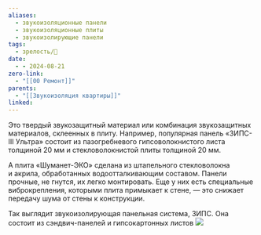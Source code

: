 ```yaml
---
aliases:
  - звукоизоляционные панели
  - звукоизоляционные плиты
  - звукоизолирующие панели
tags:
  - зрелость/🌱
date:
  - - 2024-08-21
zero-link:
  - "[[00 Ремонт]]"
parents:
  - "[[Звукоизоляция квартиры]]"
linked:
---
```

Это твердый звукозащитный материал или комбинация звукозащитных материалов, склеенных в плиту. Например, популярная панель «ЗИПС-III Ультра» состоит из пазогребневого гипсоволокнистого листа толщиной 20 мм и стекловолокнистой плиты толщиной 20 мм.

А плита «Шуманет-ЭКО» сделана из штапельного стекловолокна и акрила, обработанных водоотталкивающим составом. Панели прочные, не гнутся, их легко монтировать. Еще у них есть специальные виброкрепления, которыми плита примыкает к стене, — это снижает передачу шума от стены к конструкции.

Так выглядит звукоизолирующая панельная система, ЗИПС. Она состоит из сэндвич-панелей и гипсокартонных листов ![](Pasted%20image%2020240826083337.png)